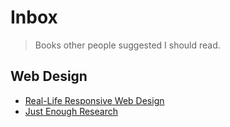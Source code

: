 # Inbox

> Books other people suggested I should read.

## Web Design

- [Real-Life Responsive Web Design](https://goo.gl/PgmUud)
- [Just Enough Research](http://bit.ly/1TdKsnZ)
